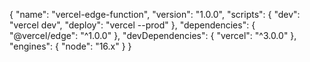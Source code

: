   {
    "name": "vercel-edge-function",
    "version": "1.0.0",
    "scripts": {
      "dev": "vercel dev",
      "deploy": "vercel --prod"
    },
    "dependencies": {
      "@vercel/edge": "^1.0.0"
    },
    "devDependencies": {
      "vercel": "^3.0.0"
    },
    "engines": {
      "node": "16.x"
    }
  }
